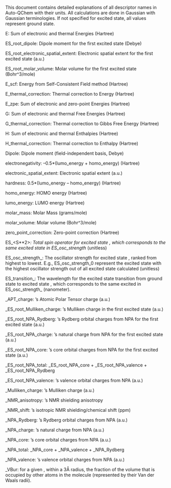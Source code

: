 This document contains detailed explanations of all descriptor names in Auto-QChem with their units. All calculations are done in Gaussian with Gaussian terminologies. If not specified for excited state, all values represent ground state. 


E: Sum of electronic and thermal Energies (Hartree)

ES_root_dipole: Dipole moment for the first excited state (Debye)

ES_root_electronic_spatial_extent: Electronic spatial extent for the first excited state (a.u.)

ES_root_molar_volume: Molar volume for the first excited state (Bohr^3/mole)

E_scf: 	Energy from Self-Consistent Field method (Hartree)

E_thermal_correction: Thermal correction to Energy (Hartree)

E_zpe: Sum of electronic and zero-point Energies (Hartree)

G: Sum of electronic and thermal Free Energies (Hartree)

G_thermal_correction: Thermal correction to Gibbs Free Energy (Hartree)

H: Sum of electronic and thermal Enthalpies (Hartree)

H_thermal_correction: Thermal correction to Enthalpy (Hartree)

Dipole: Dipole moment (field-independent basis, Debye)

electronegativity: –0.5*(lumo_energy + homo_energy) (Hartree)

electronic_spatial_extent: Electronic spatial extent (a.u.)

hardness: 0.5*(lumo_energy – homo_energy) (Hartree)

homo_energy: HOMO energy (Hartree)

lumo_energy: LUMO energy (Hartree)

molar_mass: Molar Mass (grams/mole)

molar_volume: Molar volume (Bohr^3/mole)

zero_point_correction: Zero-point correction (Hartree)

ES_<S**2>_<number>: Total spin operator for excited state <number>, which corresponds to the same excited state in ES_osc_strength_<number> (unitless)

ES_osc_strength_<number>: The oscillator strength for excited state <number>, ranked from highest to lowest. E.g., ES_osc_strength_0 represent the excited state with the highest oscillator strength out of all excited state calculated (unitless)

ES_transition_<number>: The wavelength for the excited state transition from ground state to excited state <number>, which corresponds to the same excited in ES_osc_strength_<number> (nanometer).

<atom>_APT_charge: <atom>’s Atomic Polar Tensor charge (a.u.)

<atom>_ES_root_Mulliken_charge: <atom>’s Mulliken charge in the first excited state (a.u.)

<atom>_ES_root_NPA_Rydberg: <atom>’s Rydberg orbital charges from NPA for the first excited state (a.u.)

<atom>_ES_root_NPA_charge: <atom>’s natural charge from NPA for the first excited state (a.u.)

<atom>_ES_root_NPA_core: <atom>’s core orbital charges from NPA for the first excited state (a.u.)

<atom>_ES_root_NPA_total: <atom>_ES_root_NPA_core + <atom>_ES_root_NPA_valence + <atom>_ES_root_NPA_Rydberg

<atom>_ES_root_NPA_valence: <atom>’s valence orbital charges from NPA (a.u.)

<atom>_Mulliken_charge: <atom>’s Mulliken charge (a.u.)

<atom>_NMR_anisotropy: <atom>’s NMR shielding anisotropy 

<atom>_NMR_shift: <atom>’s isotropic NMR shielding/chemical shift (ppm)

<atom>_NPA_Rydberg: <atom>’s Rydberg orbital charges from NPA (a.u.)

<atom>_NPA_charge: <atom>’s natural charge from NPA (a.u.)

<atom>_NPA_core: <atom>’s core orbital charges from NPA (a.u.)

<atom>_NPA_total: <atom>_NPA_core + <atom>_NPA_valence + <atom>_NPA_Rydberg

<atom>_NPA_valence: <atom>’s valence orbital charges from NPA (a.u.)	

<atom>_VBur: for a given <atom>, within a 3Å radius, the fraction of the volume that is occupied by other atoms in the molecule (represented by their Van der Waals radii). 

